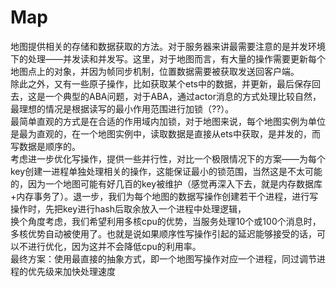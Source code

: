 # Map
地图提供相关的存储和数据获取的方法。对于服务器来讲最需要注意的是并发环境下的处理——并发读和并发写。这里，对于地图而言，有大量的操作需要更新每个地图点上的对象，并因为帧同步机制，位置数据需要被获取发送回客户端。  
除此之外，又有一些原子操作，比如获取某个ets中的数据，并更新，最后保存回去，这是一个典型的ABA问题，对于ABA，通过actor消息的方式处理比较自然，最理想的情况是根据读写的最小作用范围进行加锁（??）。  
最简单直观的方式是在合适的作用域内加锁，对于地图来说，每个地图实例为单位是最为直观的，在一个地图实例中，读取数据是直接从ets中获取，是并发的，而写数据是顺序的。  
考虑进一步优化写操作，提供一些并行性，对比一个极限情况下的方案——为每个key创建一进程单独处理相关的操作，这能保证最小的锁范围，当然这是不太可能的，因为一个地图可能有好几百的key被维护（感觉再深入下去，就是内存数据库+内存事务了）。退一步，我们为每个地图的数据写操作创建若干个进程，进行写操作时，先把key进行hash后取余放入一个进程中处理逻辑，  
换个角度考虑，我们希望利用多核cpu的优势，当服务处理10个或100个消息时，多核优势自动被使用了。也就是说如果顺序性写操作引起的延迟能够接受的话，可以不进行优化，因为这并不会降低cpu的利用率。  
最终方案：使用最直接的抽象方式，即一个地图写操作对应一个进程，同过调节进程的优先级来加快处理速度

